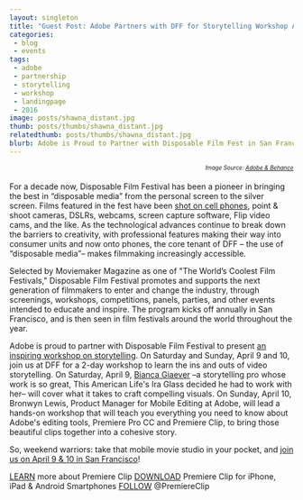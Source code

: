 ```yaml
---
layout: singleton
title: "Guest Post: Adobe Partners with DFF for Storytelling Workshop April 9 - 10"
categories:
 - blog
 - events
tags:
 - adobe
 - partnership
 - storytelling
 - workshop
 - landingpage
 - 2016
image: posts/shawna_distant.jpg
thumb: posts/thumbs/shawna_distant.jpg
relatedthumb: posts/thumbs/shawna_distant.jpg
blurb: Adobe is Proud to Partner with Disposable Film Fest in San Francisco, April 7 - 10. 
---
```

<div style="font-size: 10px; float:right"><i>Image Source: <a href="https://www.behance.net/gallery/27146683/Adobe-Make-it-Shawna-X" target="_blank">Adobe & Behance</a></i></div>

<br style="clear:both">

For a decade now, Disposable Film Festival has been a pioneer in bringing the best in “disposable media” from the personal screen to the silver screen. Films featured in the fest have been <a href="http://create.adobe.com/2016/2/26/iphoneography_how_to_make_a_movie_with_your_phone_.html" target="_blank">shot on cell phones</a>, point & shoot cameras, DSLRs, webcams, screen capture software, Flip video cams, and the like. As the technological advances continue to break down the barriers to creativity, with professional features making their way into consumer units and now onto phones, the core tenant of DFF – the use of “disposable media”– makes filmmaking increasingly accessible. 

Selected by Moviemaker Magazine as one of "The World’s Coolest Film Festivals," Disposable Film Festival promotes and supports the next generation of filmmakers to enter and change the industry, through screenings, workshops, competitions, panels, parties, and other events intended to educate and inspire. The program kicks off annually in San Francisco, and is then seen in film festivals around the world throughout the year. 

Adobe is proud to partner with Disposable Film Festival to present <a href="https://workshop.attendease.com/" target="_blank">an inspiring workshop on storytelling</a>. On Saturday and Sunday, April 9 and 10, join us at DFF for a 2-day workshop to learn the ins and outs of video storytelling. On Saturday, April 9, <a href="biancagiaever.com/" target="_blank">Bianca Giaever</a> –a storytelling pro whose work is so great, This American Life's Ira Glass decided he had to work with her– will cover what it takes to craft compelling visuals. On Sunday, April 10, Bronwyn Lewis, Product Manager for Mobile Editing at Adobe, will lead a hands-on workshop that will teach you everything you need to know about Adobe's editing tools, Premiere Pro CC and Premiere Clip, to bring those beautiful clips together into a cohesive story. 

So, weekend warriors: take that mobile movie studio in your pocket, and <a href="https://workshop.attendease.com/" target="_blank">join us on April 9 & 10 in San Francisco</a>!

<a href="bit.ly/1uQKZSh" target="_blank">LEARN</a> more about Premiere Clip
<a href="http://c00.adobe.com/v3/ff5f6e84ecfaffe36767dd1cee903fda1b88a4300f6ec67008aa5e7de726687e/start?a_i_id=919399401&a_g_id=com.adobe.premiereclip&a_dd=i&ctxa.referrer.campaign.name=Clip+Blog&ctxa.referrer.campaign.trackingcode=clipblog&ctxa.referrer.campaign.source=Premiere+Clip+Blog" target="_blank">DOWNLOAD</a> Premiere Clip for iPhone, iPad & Android Smartphones
<a href="https://twitter.com/PremiereClip" target="_blank">FOLLOW</a> @PremiereClip
